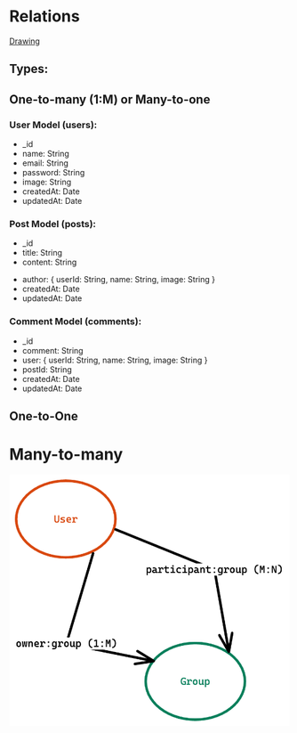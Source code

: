 
# Relations

[Drawing](https://excalidraw.com/#json=VkNwSpKqWfQC7W5tAtZn0,XwY7ROsIc1_POfRftILG0w)

## Types:


## One-to-many (1:M) or Many-to-one


### User Model (users):
- _id
- name: String
- email: String
- password: String
- image: String
- createdAt: Date
- updatedAt: Date

### Post Model (posts):
- _id
- title: String
- content: String
<!-- - authorId: String (User._id) -->
- author: { userId: String, name: String, image: String  }
- createdAt: Date
- updatedAt: Date

### Comment Model (comments):
- _id
- comment: String
  <!-- De-normalized Approach -->
- user: { userId: String, name: String, image: String  }
  <!-- Normalized Approach -->
- postId: String
- createdAt: Date
- updatedAt: Date

## One-to-One

# Many-to-many

![](many-to-many.png)
